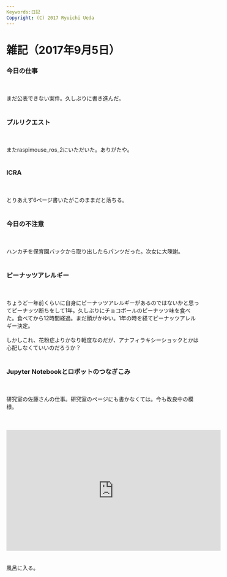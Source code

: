 ```yaml
---
Keywords:日記
Copyright: (C) 2017 Ryuichi Ueda
---
```

# 雑記（2017年9月5日）
<h3>今日の仕事</h3><br />
<br />
まだ公表できない案件。久しぶりに書き進んだ。<br />
<br />
<h3>プルリクエスト</h3><br />
<br />
またraspimouse_ros_2にいただいた。ありがたや。<br />
<br />
<h3>ICRA</h3><br />
<br />
とりあえず6ページ書いたがこのままだと落ちる。<br />
<br />
<h3>今日の不注意</h3><br />
<br />
ハンカチを保育園バックから取り出したらパンツだった。次女に大陳謝。<br />
<br />
<h3>ピーナッツアレルギー</h3><br />
<br />
ちょうど一年前くらいに自身にピーナッツアレルギーがあるのではないかと思ってピーナッツ断ちをして1年。久しぶりにチョコボールのピーナッツ味を食べた。食べてから12時間経過。まだ顔がかゆい。1年の時を経てピーナッツアレルギー決定。<br />
<br />
しかしこれ、花粉症よりかなり軽度なのだが、アナフィラキシーショックとかは心配しなくていいのだろうか？<br />
<br />
<h3>Jupyter Notebookとロボットのつなぎこみ</h3><br />
<br />
研究室の佐藤さんの仕事。研究室のページにも書かなくては。今も改良中の模様。<br />
<br />
<br />
<br />
<iframe width="560" height="315" src="https://www.youtube.com/embed/KiiLwgnJNnQ" frameborder="0" allowfullscreen></iframe><br />
<br />
<br />
風呂に入る。
